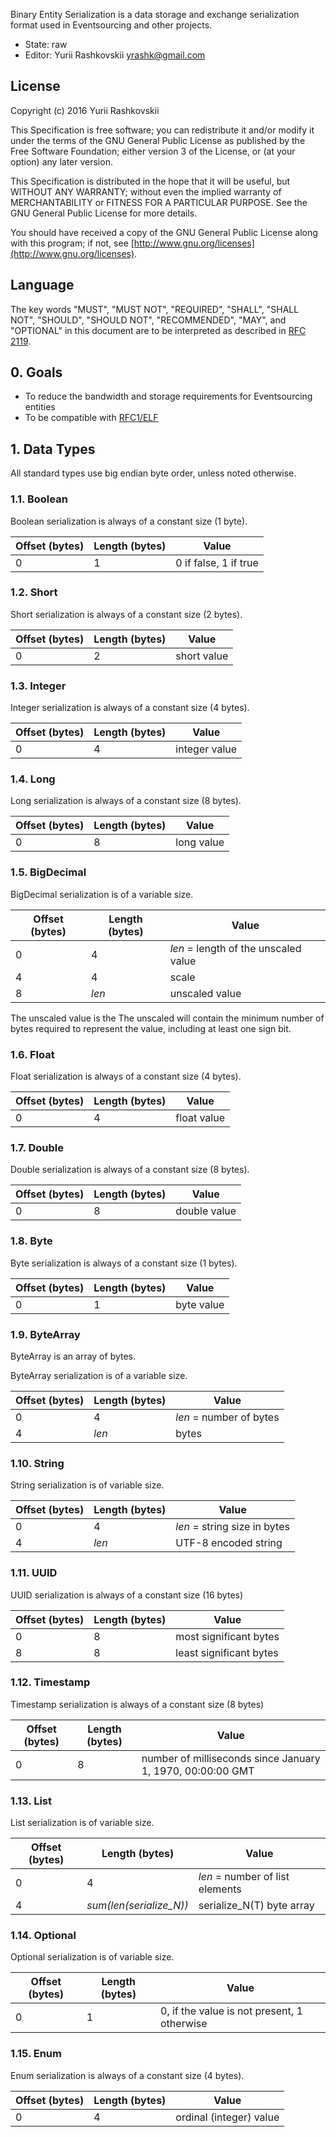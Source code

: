 Binary Entity Serialization is a data storage and exchange serialization format used in Eventsourcing and other projects.

* State: raw
* Editor: Yurii Rashkovskii <yrashk@gmail.com>

## License

Copyright (c) 2016 Yurii Rashkovskii

This Specification is free software; you can redistribute it and/or modify it under the terms of the GNU General Public License as published by the Free Software Foundation; either version 3 of the License, or (at your option) any later version.

This Specification is distributed in the hope that it will be useful, but WITHOUT ANY WARRANTY; without even the implied warranty of MERCHANTABILITY or FITNESS FOR A PARTICULAR PURPOSE. See the GNU General Public License for more details.

You should have received a copy of the GNU General Public License along with this program; if not, see [http://www.gnu.org/licenses](http://www.gnu.org/licenses).

## Language

The key words "MUST", "MUST NOT", "REQUIRED", "SHALL", "SHALL NOT", "SHOULD", "SHOULD NOT", "RECOMMENDED", "MAY", and "OPTIONAL" in this document are to be interpreted as described in [RFC 2119](http://tools.ietf.org/html/rfc2119).

## 0. Goals

* To reduce the bandwidth and storage requirements for Eventsourcing entities
* To be compatible with [RFC1/ELF](../1/README.md)

## 1. Data Types

All standard types use big endian byte order, unless noted otherwise.

### 1.1. Boolean

Boolean serialization is always of a constant size (1 byte).

| Offset (bytes) | Length (bytes) | Value                      |
|----------------|----------------|----------------------------|
| 0              |  1             | 0 if false, 1 if true      |

### 1.2. Short

Short serialization is always of a constant size (2 bytes).

| Offset (bytes) | Length (bytes) | Value                      |
|----------------|----------------|----------------------------|
| 0              |  2             | short value                |

### 1.3. Integer

Integer serialization is always of a constant size (4 bytes).

| Offset (bytes) | Length (bytes) | Value                      |
|----------------|----------------|----------------------------|
| 0              |  4             | integer value              |

### 1.4. Long

Long serialization is always of a constant size (8 bytes).

| Offset (bytes) | Length (bytes) | Value                      |
|----------------|----------------|----------------------------|
| 0              |  8             | long value                 |

### 1.5. BigDecimal

BigDecimal serialization is of a variable size.

| Offset (bytes) | Length (bytes) | Value                                |
|----------------|----------------|--------------------------------------|
| 0              |  4             | *len* = length of the unscaled value |
| 4              |  4             | scale                                |
| 8              |  *len*         | unscaled value                       |

The unscaled value is the The unscaled will contain the minimum number of bytes required to represent the value, including at least one sign bit.

### 1.6. Float

Float serialization is always of a constant size (4 bytes).

| Offset (bytes) | Length (bytes) | Value                      |
|----------------|----------------|----------------------------|
| 0              |  4             | float value                |

### 1.7. Double

Double serialization is always of a constant size (8 bytes).

| Offset (bytes) | Length (bytes) | Value                      |
|----------------|----------------|----------------------------|
| 0              |  8             | double value               |

### 1.8. Byte

Byte serialization is always of a constant size (1 bytes).

| Offset (bytes) | Length (bytes) | Value                      |
|----------------|----------------|----------------------------|
| 0              |  1             | byte value                 |

### 1.9. ByteArray

ByteArray is an array of bytes.

ByteArray serialization is of a variable size.

| Offset (bytes) | Length (bytes) | Value                      |
|----------------|----------------|----------------------------|
| 0              |  4             | *len* = number of bytes    |
| 4              |  *len*         | bytes                      |

### 1.10. String

String serialization is of variable size.

| Offset (bytes) | Length (bytes) | Value                        |
|----------------|----------------|------------------------------|
| 0              |  4             | *len* = string size in bytes |
| 4              |  *len*         | UTF-8 encoded string         |

### 1.11. UUID

UUID serialization is always of a constant size (16 bytes)

| Offset (bytes) | Length (bytes) | Value                        |
|----------------|----------------|------------------------------|
| 0              |  8             | most significant bytes       |
| 8              |  8             | least significant bytes      |

### 1.12. Timestamp

Timestamp serialization is always of a constant size (8 bytes)

| Offset (bytes) | Length (bytes) | Value                        |
|----------------|----------------|------------------------------|
| 0              |  8             | number of milliseconds since January 1, 1970, 00:00:00 GMT |

### 1.13. List

List serialization is of variable size.

| Offset (bytes) | Length (bytes)           | Value                           |
|----------------|--------------------------|---------------------------------|
| 0              |  4                       | *len* = number of list elements |
| 4              |  *sum(len(serialize_N))* | serialize_N(T) byte array       |

### 1.14. Optional

Optional serialization is of variable size.

| Offset (bytes) | Length (bytes)           | Value                           |
|----------------|--------------------------|---------------------------------|
| 0              |  1                       | 0, if the value is not present, 1 otherwise |

### 1.15. Enum

Enum serialization is always of a constant size (4 bytes).

| Offset (bytes) | Length (bytes) | Value                      |
|----------------|----------------|----------------------------|
| 0              |  4             | ordinal (integer) value    |
